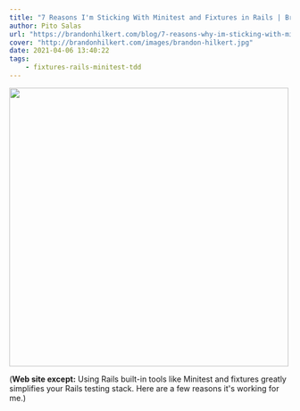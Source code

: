 ```yaml
---
title: "7 Reasons I'm Sticking With Minitest and Fixtures in Rails | Brandon Hilkert"
author: Pito Salas
url: "https://brandonhilkert.com/blog/7-reasons-why-im-sticking-with-minitest-and-fixtures-in-rails" 
cover: "http://brandonhilkert.com/images/brandon-hilkert.jpg" 
date: 2021-04-06 13:40:22
tags:
    - fixtures-rails-minitest-tdd
---
```

<img src=http://brandonhilkert.com/images/brandon-hilkert.jpg width="500">



(**Web site except:** Using Rails built-in tools like Minitest and fixtures greatly simplifies your Rails testing stack. Here are a few reasons it's working for me.) 
